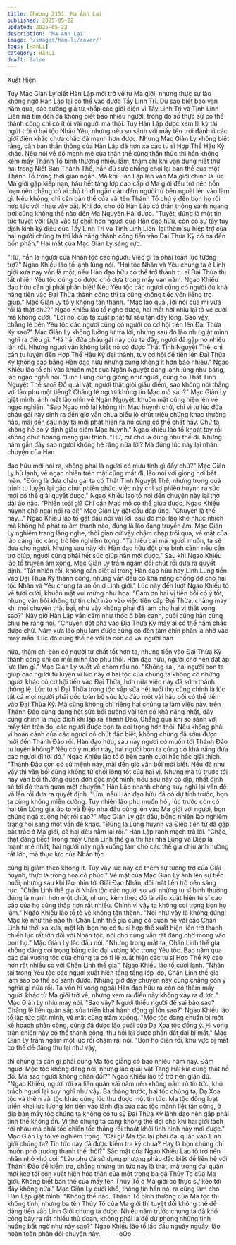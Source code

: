 ```yaml
---
title: Chương 2151: Ma Ảnh Lại
published: 2025-05-22
updated: 2025-05-22
description: 'Ma Ảnh Lại'
image: '/images/han-li/cover/'
tags: [HanLi]
category: HanLi
draft: false
---
```


Xuất Hiện

Tuy Mạc Giản Ly biết Hàn Lập mới trở về từ Ma giới, nhưng thực
sự lão không ngờ Hàn Lập lại có thể vào được Tẩy Linh Trì.
Dù sao biết bao vạn năm qua, các cường giả từ khắp các giới
điện vì Tẩy Linh Trì và Tịnh Linh Liên mà tìm đến đã không biết
bao nhiêu người, trong đó số thực sự có thể thành công chỉ có ít
ỏi vài người mà thôi. Tuy Hàn Lập được xem là kỳ tài ngút trời ở
hai tộc Nhân Yêu, nhưng nếu so sánh với mấy tên trời đánh ở các
giới điện khác chưa chắc đã mạnh hơn được.
Nhưng Mạc Giản Ly không biết rằng, căn bản thần thông của Hàn
Lập đã hơn xa các tu sĩ Hợp Thể Hậu Kỳ khác. Nếu nói về độ
mạnh mẽ của thân thể cùng thần thức thì hắn không kém mấy
Thánh Tổ bình thường nhiều lắm, thậm chí khi vận dụng niết thứ
hai trong Niết Bàn Thánh Thể, hắn đủ sức chống chọi lại bản thể
của một Thánh Tổ trong thời gian ngắn.
Mà khi Hàn Lập lẻn vào Ma giới chính là lúc Ma giới gặp kiếp nạn,
hầu hết tầng lớp cao cấp ở Ma giới đều trở nên hỗn loạn nên
chẳng có ai chủ trì đi ngăn cản đám người từ bên ngoài lẻn vào
làm gì. Nếu không, chỉ cần bản thể của vài tên Thánh Tổ chú ý
đến bọn họ rồi hợp tác với nhau vây bắt. Khi đó, cho dù Hàn Lập
có thần thông sánh ngang trời cũng không thể nào đến Ma
Nguyên Hải được.
"Tuyệt, đúng là một tin tức tuyệt vời! Dựa vào tư chất hơn người
của Hàn đạo hữu, còn có sự tẩy tủy dịch kinh kỳ diệu của Tẩy
Linh Trì và Tinh Linh Liên, lại thêm sự hiệp trợ của hai người
chúng ta thì khả năng thành công tiến vào Đại Thừa Kỳ có ba đến
bốn phần." Hai mắt của Mạc Giản Ly sáng rực.

"Hừ, hắn là người của Nhân tộc các ngươi. Việc gì ta phải toàn
lực tương trợ?" Ngao Khiếu lão tổ lạnh lùng nói.
"Hai tộc Nhân và Yêu chúng ta ở Linh giới xưa nay vốn là một,
nếu Hàn đạo hữu có thể trở thành tu sĩ Đại Thừa thì tất nhiên Yêu
tộc cũng có được chỗ dựa trong mấy vạn năm. Ngao Khiếu đạo
hữu cần gì phải phân biệt! Nếu Yêu tộc các ngươi cũng có người
đủ khả năng tiến vào Đại Thừa thành công thì ta cũng không tiếc
vốn liếng trợ giúp." Mạc Giản Ly tỏ ý không tán thành.
"Mạc lão quái, lời nói của mi vừa rồi là thật chứ?" Ngao Khiếu lão
tổ nghe được, hai mắt hơi nhíu lại tỏ vẻ cười mà không cười.
"Lời nói của ta xuất phát từ sâu tận đáy lòng. Sao vậy, chẳng lẽ
bên Yêu tộc các ngươi cũng có người có cơ hội tiền lên Đại Thừa
Kỳ sao?" Mạc Giản Ly không lưỡng lự trả lời, nhưng sau đó lão
như giật mình nghĩ ra điều gì.
"Há há, đứa cháu gái này của ta đây, ngươi đã gặp nó nhiều lần
rồi. Nhưng ngươi vẫn không biết nó có được Thất Tinh Nguyệt
Thể, chỉ cần tu luyện đến Hợp Thể Hậu Kỳ đại thành, tuy cơ hội
để tiến lên Đại Thừa Kỳ không cao bằng Hàn đạo hữu nhưng
cũng không ít hơn bao nhiêu." Ngao Khiếu lão tổ chỉ vào khuôn
mặt của Ngân Nguyệt đang lạnh lùng như băng, lão ngạo nghễ
nói.
"Linh Lung cũng giống như ngươi, cũng có Thất Tinh Nguyệt Thể
sao? Đồ quái vật, ngươi thật giỏi giấu diếm, sao không nói thẳng
với lão phu một tiếng? Chẳng lẽ ngươi không tin Mạc mỗ sao?"
Mạc Giản Ly giật mình, ánh mắt lão nhìn về Ngân Nguyệt, khuôn
mặt cũng hiện lên vẻ ngạc nghiên.
"Sao Ngao mỗ lại không tin Mạc huynh chứ, chỉ vì từ lúc đứa cháu
gái này sinh ra đến giờ vẫn chưa biểu lộ chút triệu chứng khác
thường nào, mãi đến sau này ta mới phát hiện ra nó cũng có thể
chất này. Chứ ta không hề có ý định giấu diếm Mạc huynh." Ngao
khiếu lão tổ khoát tay rồi không chút hoang mang giải thích.
"Hừ, cứ cho là đúng như thế đi. Những năm gần đây sao ngươi
không hé răng nửa lời? Mà đúng lúc này lại nhân chuyện của Han

đạo hữu mới nói ra, không phải là ngươi có mưu tính gì đấy chứ?"
Mạc Giản Ly hừ lạnh, vẻ ngạc nhiên trên mặt cũng mất đi, lão nói
với giọng hơi bất mãn.
"Đúng là đứa cháu gái ta có Thất Tinh Nguyệt Thể, nhưng trong
quá trình tu luyện lại gặp chút phiền phức, việc này chỉ sợ phiền
huynh ra sức mới có thể giải quyết được." Ngao Khiếu lao tổ nói
đến chuyện này lại thở dài ảo não.
"Phiền toái gì? Chỉ cần Mạc mỗ có thể giúp được, Ngao Khiếu
huynh chở ngại nói ra đi!" Mạc Giản Ly gật đầu đáp ứng.
"Chuyện là thế này..." Ngao Khiếu lão tổ gật đầu nói vài lời, sau
đó môi lão khẽ nhúc nhích mà không hề phát ra âm thanh nào,
đúng là lão đang truyền âm.
Mạc Giản Ly nghiêm trang lắng nghe, thời gian cứ vậy chậm chạp
trôi qua, vẻ mặt của lão càng lúc càng trở lên nghiêm trọng.
"Ta hiểu cái mà ngươi muốn, ta sẽ đưa cho ngươi. Nhưng sau này
khi Hàn đạo hữu đột phá bình cảnh nếu cần trợ giúp, ngươi cũng
phải hết sức giúp hắn mới được." Sau khi Ngao Khiếu lão tổ
truyền âm xong, Mạc Giản Ly trầm ngâm đổi chút rồi đưa ra quyết
định.
"Tất nhiên rồi, không cần biết ai trong Hàn đạo hữu hay Linh Lung
tiền vào Đại Thừa Kỳ thành công, những vẫn đều có khả năng
chống đỡ cho hai tộc Nhân và Yêu chúng ta an ổn ở Linh giới."
Lúc này đến lượt Ngao Khiếu tỏ vẻ tươi cười, khuôn mặt vui
mừng như hoa.
"Cám ơn hai vị tiền bối có ý tốt, nhưng vãn bối không tự tin chút
nào vào việc tiến cấp Đại Thừa, chẳng may khi mọi chuyện thất
bại, như vậy không phải đã làm cho hai vị thất vọng sao?" Nãy giờ
Hàn Lập vẫn câm như thóc ở bên cạnh, cuối cũng hắn cũng chịu
hé răng nói.
"Chuyện đột phá vào Địa Thừa Kỳ mấy ai có thể nắm chắc được
chứ. Năm xưa lão phu làm được cũng có đến tám chín phần là
nhờ vào may mắn. Lúc đó cùng thế hệ với ta còn có vài người bạn

nữa, thậm chí còn có người tư chất tốt hơn ta, nhưng tiến vào Đại
Thừa Kỳ thành công chỉ có mỗi mình lão phu thôi. Hàn đạo hữu,
ngươi chớ nên đặt áp lực làm gì." Mạc Giản Ly vuốt về chòm râu
nó.
"Không sai, hai người bọn ta giúp các ngươi tu luyện vì lúc này ở
hai tộc của chúng ta không có những người khác có cơ hội tiến
vào Đại Thừa, hơn nữa việc này đã sớm thành thông lệ. Lúc tu sĩ
Đại Thừa trong tộc sắp sửa hết tuổi thọ cũng chính là lúc tất cả
mọi người phải dốc toàn bộ sức lực đào một vài hậu bối có thể
tiến vào Đại Thừa Kỳ. Mà cũng không chỉ riêng hai chúng ta làm
việc này, trên Thánh Đảo cũng đang hết sức bồi dưỡng vài tên có
khả năng nhất, đây cũng chính là mục đích khi lập ra Thánh Đảo.
Chẳng qua khi so sánh với mấy tên trên đó, các ngươi được bọn
ta coi trọng hơn thôi. Nếu không phải vì hoàn cảnh của các ngươi
có chút đặc biệt, không chừng đã sớm được mời đến Thánh Đảo
rồi. Hàn đạo hữu, sau này ngươi có muốn tới Thánh Đảo tu luyện
không? Nếu có ý muốn này, hai người bọn ta cũng có khả năng
đưa các ngươi đi tới đó." Ngao Khiếu lão tổ ở bên cạnh cười hắc
hắc giải thích.
"Thánh Đảo còn có sứ mệnh này, mãi đến giờ vãn bối mới biết.
Nếu đã như vậy thì vãn bối cũng không từ chối lòng tốt của hai vị.
Nhưng mà từ trước tới nay vãn bối thường quen đơn độc một
mình, nếu sau này có dịp, nhất định sẽ tới đó tham quan một
chuyến." Hàn Lập nhanh chóng suy nghĩ lại vấn đề và lần rồi đưa
ra quyết định.
"Ừm, nếu Hàn đạo hữu đã có dự tính trước, bọn ta cũng không
miễn cưỡng. Tuy nhiên lão phu muốn hỏi, lúc trước còn có hai tên
Lũng gia lão to và Điệp nha đầu cùng lẻn vào Ma giới với ngươi,
bọn chúng ngã xuống hết rồi sao?" Mạc Giản Ly gật đầu, bỗng
nhiên lão nghiêm trang hỏi sang một vấn đề khác.
"Đúng là Lũng huynh và Điệp tiên tử đã gặp bất trắc ở Ma giới, cả
hai đều nằm lại rồi." Hàn Lập rành mạch trả lời.
"Chậc, thật đáng tiếc! Trong mấy Chân Linh thế gia thì hai nhà
Lũng và Điệp là mạnh mẽ nhất, hai người này ngã xuống làm cho
các thế gia chịu ảnh hưởng rất lớn, mà thực lực của Nhân tộc

cũng bị giảm theo không ít. Tuy vậy lúc này có thêm sự tương trợ
của Giải huynh, thực là trong họa có phúc." Vẻ mặt của Mạc Giản
Ly ánh lên sự tiếc nuối, nhưng sau khi lão nhìn tới Giải Đạo Nhân,
đôi mắt liền trở nên sáng rực.
"Chân Linh thế gia ở Nhân tộc các ngươi so với những tu sĩ bình
thường đúng là mạnh hơn một chút, nhưng kèm theo đó là việc
xuất hiện tú sĩ cao cấp của họ cũng thấp hơn rất nhiều. Chính vì
vậy ta không coi trọng bọn họ lắm." Ngáo Khiếu lão tổ tỏ vẻ không
tán thành.
"Nói như vậy là không đúng! Mặc kệ như thế nào thì Chân Linh
thế gia cũng có quan hệ với các Chân Linh từ thời xa xưa, một khi
bọn họ có tu sĩ hợp thể xuất hiện liền trở thành chiến lực rất lớn
đối với Nhân tộc, nói cho cùng vẫn rất đáng chờ mong vào bọn
họ." Mặc Giản Ly lắc đầu nói.
"Nhưng trong mắt ta, Chân Linh thế gia không đáng coi trọng
bằng các đại vương tộc trong Yêu tộc. Bao năm qua các đại
vương tộc của chúng ta có tỉ lệ xuất hiện các tu sĩ Hợp Thể Kỳ
cao hơn rất nhiều so với Chân Linh thế gia." Ngao Khiếu lão tổ
cười lạnh.
"Nhân tài trong Yêu tộc các ngươi xuất hiện tầng tầng lớp lớp,
Chân Linh thế gia làm sao có thể so sánh được. Nhưng giờ đây
chuyện này cũng chẳng còn ý nghĩa gì nữa rồi. Ta vốn hi vọng
ngoài Hàn đạo hữu ra còn có thêm mấy người khác từ Ma giới trở
về, nhưng xem ra điều này không xảy ra được." Mạc Giản Ly nhíu
mày nói.
"Sao vậy? Ngươi thiếu người để sai bảo sao? Chẳng lẽ liên quân
sắp sửa triển khai hành động gì lớn sao?" Ngao Khiếu lão tổ lập
tức giật mình, vẻ mặt cũng trầm xuống.
"Mộc tộc đang chuẩn bị một kế hoạch phản công, cũng đã được
lão quái của Dạ Xoa tộc đồng ý. Hi vọng trận chiến này có thể
thành công, thu hồi lại được phần đất đai bị mất." Mạc Giản Ly
trầm ngâm một lúc rồi chậm rãi nói.
"Bọn họ điên rồi, khu vực bị mất có thể dễ đàng thu lại như vậy,

thì chúng ta cần gì phải cùng Ma tộc giằng có bao nhiêu năm nay.
Đám người Mộc tộc không đáng nói, nhưng lão quái vật Tang Hải
kia cũng thật hồ đồ. Mà sao ngươi không phản đối?" Ngao Khiếu
lão tổ trở nên giận dữ.
"Ngao Khiếu, ngươi rời xa liên quân vài năm nên không nắm rõ tin
tức, khó trách ngươi lại suy nghĩ như vậy. Ba tháng trước, hai tộc
chúng ta, Dạ Xoa tộc và thêm vài tộc khác cùng lúc thu được một
tin tức. Ma tộc đồng loạt triển khai lực lượng lớn tiến vào lãnh địa
của các tộc mãnh liệt tấn công, ở địa bàn mấy tộc chúng ta không
có tu sỹ Đại Thừa Kỳ lãnh đạo nên gặp phải tình thế không ổn. Vì
thế chúng ta càng không thể đợi cho khi hai giới tách rời nhau mà
phải tốc chiến tốc thắng rồi thoát khỏi tình hình này mới được."
Mạc Giản Ly tỏ vẻ nghiêm trọng.
"Cái gì! Ma tộc lại phái đại quân vào Linh giới chúng ta? Tin tức
này đã được kiểm tra kỹ chưa? Hay là bọn chúng chỉ muốn phô
trương thanh thế thôi?" Sắc mặt của Ngao Khiếu Lao tổ trở nên
nhăn nhó khó coi.
"Lão phu đã sử dụng phương pháp đặc biệt để liên hệ với Thánh
Đảo để kiểm tra, chẳng nhưng tin tức này là thật, mà trong đại
quần mới kéo tới còn xuất hiện hóa thân của một trong ba gã
Thủy To của Ma giới. Không biết bản thể của mấy tên Thủy Tổ ở
Ma giới có thực sự kéo tới đây không nữa." Mạc Giản Ly cười
khổ, thông tin hắn nói ra cũng làm cho Hàn Lập giật mình.
"Không thể nào. Thánh Tổ bình thường của Ma tộc thì không tính,
nhưng ba tên Thủy Tổ của Ma giới thì tuyệt đối không thể dễ dàng
tiến vào Linh Giới chúng ta được. Nhiều năm trước chung ta đã
khổ công bày ra rất nhiều thủ đoạn, không phải là để dự phòng
những tình huống bất ngờ như này sao?" Ngao Khiếu lão tổ lắc
đầu nguây nguẩy, lão hoàn toàn phản đối chuyện này.
------oOo------
